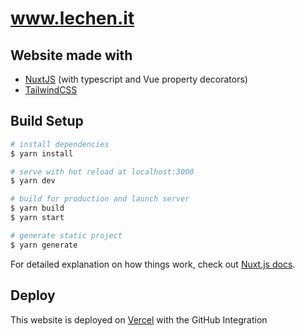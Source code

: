 # www.lechen.it

## Website made with

- [NuxtJS](https://nuxtjs.org) (with typescript and Vue property decorators)
- [TailwindCSS](https://tailwindcss.com/)

## Build Setup

```bash
# install dependencies
$ yarn install

# serve with hot reload at localhost:3000
$ yarn dev

# build for production and launch server
$ yarn build
$ yarn start

# generate static project
$ yarn generate
```

For detailed explanation on how things work, check out [Nuxt.js docs](https://nuxtjs.org).

## Deploy

This website is deployed on [Vercel](https://vercel.com) with the GitHub Integration
